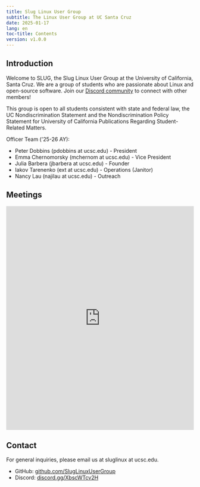 ```yaml
---
title: Slug Linux User Group
subtitle: The Linux User Group at UC Santa Cruz
date: 2025-01-17
lang: en
toc-title: Contents
version: v1.0.0
---
```


## Introduction

Welcome to SLUG, the Slug Linux User Group at the University of California,
Santa Cruz. We are a group of students who are passionate about Linux and
open-source software. Join our
[Discord community](https://discord.gg/XbscWTcv2H) to connect with other
members!

This group is open to all students consistent with state and federal law, the UC
Nondiscrimination Statement and the Nondiscrimination Policy Statement for
University of California Publications Regarding Student-Related Matters.

Officer Team ('25-26 AY):

- Peter Dobbins (pdobbins at ucsc.edu) - President
- Emma Chernomorsky (mchernom at ucsc.edu) - Vice President
- Julia Barbera (jbarbera at ucsc.edu) - Founder
- Iakov Tarenenko (ext at ucsc.edu) - Operations (Janitor)
- Nancy Lau (najilau at ucsc.edu) - Outreach

## Meetings

<iframe
	src="https://calendar.google.com/calendar/embed?src=c_cf4a7d34a6df75c9a373456d66b88b66b40bdb72d5443bc0387f51c9480e30f0@group.calendar.google.com&ctz=America%2FLos_Angeles&showPrint=0&showTitle=0&showCalendars=0&showTabs=1&mode=MONTH"
	style="border: 0; width: 100%; height: 600px;"
	frameborder="0"
	scrolling="no">
</iframe>

## Contact

For general inquiries, please email us at sluglinux at ucsc.edu.

- GitHub: [github.com/SlugLinuxUserGroup](https://github.com/SlugLinuxUserGroup)
- Discord: [discord.gg/XbscWTcv2H](https://discord.gg/XbscWTcv2H)
